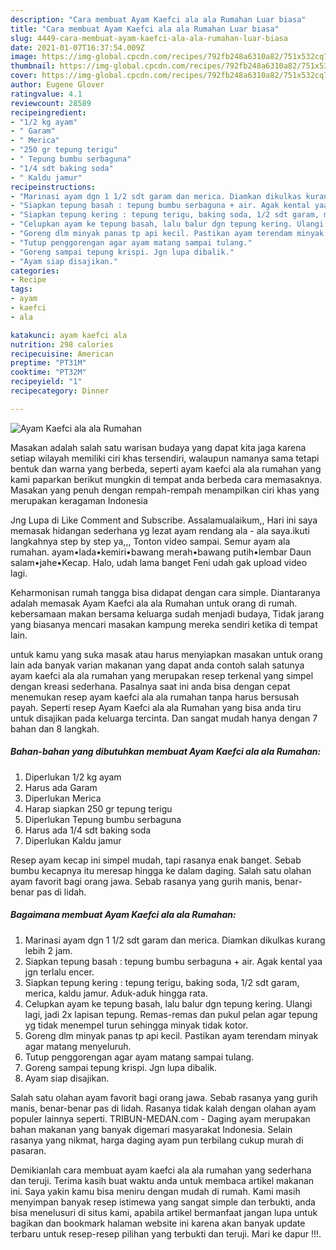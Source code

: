 ```yaml
---
description: "Cara membuat Ayam Kaefci ala ala Rumahan Luar biasa"
title: "Cara membuat Ayam Kaefci ala ala Rumahan Luar biasa"
slug: 4449-cara-membuat-ayam-kaefci-ala-ala-rumahan-luar-biasa
date: 2021-01-07T16:37:54.009Z
image: https://img-global.cpcdn.com/recipes/792fb248a6310a82/751x532cq70/ayam-kaefci-ala-ala-rumahan-foto-resep-utama.jpg
thumbnail: https://img-global.cpcdn.com/recipes/792fb248a6310a82/751x532cq70/ayam-kaefci-ala-ala-rumahan-foto-resep-utama.jpg
cover: https://img-global.cpcdn.com/recipes/792fb248a6310a82/751x532cq70/ayam-kaefci-ala-ala-rumahan-foto-resep-utama.jpg
author: Eugene Glover
ratingvalue: 4.1
reviewcount: 28589
recipeingredient:
- "1/2 kg ayam"
- " Garam"
- " Merica"
- "250 gr tepung terigu"
- " Tepung bumbu serbaguna"
- "1/4 sdt baking soda"
- " Kaldu jamur"
recipeinstructions:
- "Marinasi ayam dgn 1 1/2 sdt garam dan merica. Diamkan dikulkas kurang lebih 2 jam."
- "Siapkan tepung basah : tepung bumbu serbaguna + air. Agak kental yaa jgn terlalu encer."
- "Siapkan tepung kering : tepung terigu, baking soda, 1/2 sdt garam, merica, kaldu jamur. Aduk-aduk hingga rata."
- "Celupkan ayam ke tepung basah, lalu balur dgn tepung kering. Ulangi lagi, jadi 2x lapisan tepung. Remas-remas dan pukul pelan agar tepung yg tidak menempel turun sehingga minyak tidak kotor."
- "Goreng dlm minyak panas tp api kecil. Pastikan ayam terendam minyak agar matang menyeluruh."
- "Tutup penggorengan agar ayam matang sampai tulang."
- "Goreng sampai tepung krispi. Jgn lupa dibalik."
- "Ayam siap disajikan."
categories:
- Recipe
tags:
- ayam
- kaefci
- ala

katakunci: ayam kaefci ala 
nutrition: 298 calories
recipecuisine: American
preptime: "PT31M"
cooktime: "PT32M"
recipeyield: "1"
recipecategory: Dinner

---
```



![Ayam Kaefci ala ala Rumahan](https://img-global.cpcdn.com/recipes/792fb248a6310a82/751x532cq70/ayam-kaefci-ala-ala-rumahan-foto-resep-utama.jpg)

Masakan adalah salah satu warisan budaya yang dapat kita jaga karena setiap wilayah memiliki ciri khas tersendiri, walaupun namanya sama tetapi bentuk dan warna yang berbeda, seperti ayam kaefci ala ala rumahan yang kami paparkan berikut mungkin di tempat anda berbeda cara memasaknya. Masakan yang penuh dengan rempah-rempah menampilkan ciri khas yang merupakan keragaman Indonesia

Jng Lupa di Like Comment and Subscribe. Assalamualaikum,, Hari ini saya memasak hidangan sederhana yg lezat ayam rendang ala - ala saya.ikuti langkahnya step by step ya,,, Tonton video sampai. Semur ayam ala rumahan. ayam•lada•kemiri•bawang merah•bawang putih•lembar Daun salam•jahe•Kecap. Halo, udah lama banget Feni udah gak upload video lagi.

Keharmonisan rumah tangga bisa didapat dengan cara simple. Diantaranya adalah memasak Ayam Kaefci ala ala Rumahan untuk orang di rumah. kebersamaan makan bersama keluarga sudah menjadi budaya, Tidak jarang yang biasanya mencari masakan kampung mereka sendiri ketika di tempat lain.

untuk kamu yang suka masak atau harus menyiapkan masakan untuk orang lain ada banyak varian makanan yang dapat anda contoh salah satunya ayam kaefci ala ala rumahan yang merupakan resep terkenal yang simpel dengan kreasi sederhana. Pasalnya saat ini anda bisa dengan cepat menemukan resep ayam kaefci ala ala rumahan tanpa harus bersusah payah.
Seperti resep Ayam Kaefci ala ala Rumahan yang bisa anda tiru untuk disajikan pada keluarga tercinta. Dan sangat mudah hanya dengan 7 bahan dan 8 langkah.


<!--inarticleads1-->

##### Bahan-bahan yang dibutuhkan membuat Ayam Kaefci ala ala Rumahan:

1. Diperlukan 1/2 kg ayam
1. Harus ada  Garam
1. Diperlukan  Merica
1. Harap siapkan 250 gr tepung terigu
1. Diperlukan  Tepung bumbu serbaguna
1. Harus ada 1/4 sdt baking soda
1. Diperlukan  Kaldu jamur


Resep ayam kecap ini simpel mudah, tapi rasanya enak banget. Sebab bumbu kecapnya itu meresap hingga ke dalam daging. Salah satu olahan ayam favorit bagi orang jawa. Sebab rasanya yang gurih manis, benar-benar pas di lidah. 

<!--inarticleads2-->

##### Bagaimana membuat  Ayam Kaefci ala ala Rumahan:

1. Marinasi ayam dgn 1 1/2 sdt garam dan merica. Diamkan dikulkas kurang lebih 2 jam.
1. Siapkan tepung basah : tepung bumbu serbaguna + air. Agak kental yaa jgn terlalu encer.
1. Siapkan tepung kering : tepung terigu, baking soda, 1/2 sdt garam, merica, kaldu jamur. Aduk-aduk hingga rata.
1. Celupkan ayam ke tepung basah, lalu balur dgn tepung kering. Ulangi lagi, jadi 2x lapisan tepung. Remas-remas dan pukul pelan agar tepung yg tidak menempel turun sehingga minyak tidak kotor.
1. Goreng dlm minyak panas tp api kecil. Pastikan ayam terendam minyak agar matang menyeluruh.
1. Tutup penggorengan agar ayam matang sampai tulang.
1. Goreng sampai tepung krispi. Jgn lupa dibalik.
1. Ayam siap disajikan.


Salah satu olahan ayam favorit bagi orang jawa. Sebab rasanya yang gurih manis, benar-benar pas di lidah. Rasanya tidak kalah dengan olahan ayam populer lainnya seperti. TRIBUN-MEDAN.com - Daging ayam merupakan bahan makanan yang banyak digemari masyarakat Indonesia. Selain rasanya yang nikmat, harga daging ayam pun terbilang cukup murah di pasaran. 

Demikianlah cara membuat ayam kaefci ala ala rumahan yang sederhana dan teruji. Terima kasih buat waktu anda untuk membaca artikel makanan ini. Saya yakin kamu bisa meniru dengan mudah di rumah. Kami masih menyimpan banyak resep istimewa yang sangat simple dan terbukti, anda bisa menelusuri di situs kami, apabila artikel bermanfaat jangan lupa untuk bagikan dan bookmark halaman website ini karena akan banyak update terbaru untuk resep-resep pilihan yang terbukti dan teruji. Mari ke dapur !!!. 

